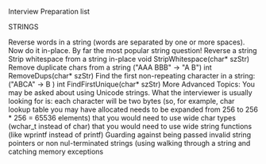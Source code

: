 Interview Preparation list  

STRINGS

Reverse words in a string (words are separated by one or more spaces). Now do it in-place. By far the most popular string question!
Reverse a string
Strip whitespace from a string in-place
void StripWhitespace(char* szStr)
Remove duplicate chars from a string ("AAA BBB" -> "A B")
int RemoveDups(char* szStr)
Find the first non-repeating character in a string:("ABCA" -> B )
int FindFirstUnique(char* szStr)
More Advanced Topics:
You may be asked about using Unicode strings. What the interviewer is usually looking for is:
each character will be two bytes (so, for example, char lookup table you may have allocated needs to be expanded from 256 to 256 * 256 = 65536 elements)
that you would need to use wide char types (wchar_t instead of char)
that you would need to use wide string functions (like wprintf instead of printf)
Guarding against being passed invalid string pointers or non nul-terminated strings (using walking through a string and catching memory exceptions
